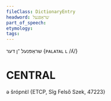 ```yaml
---
fileClass: DictionaryEntry
headword: שראַפּנעל
part_of_speech: 
etymology: 
tags: 
---
```

שראַפּנעל
־ן
דער
{ᴘᴀʟᴀᴛᴀʟ ʟ /ʎ/}

CENTRAL
========

ə šrópnɛ̀l {ETCP, Sîg Felső Szek, 47223}
